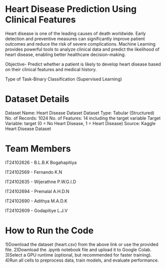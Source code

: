 # Heart Disease Prediction Using Clinical Features

Heart disease is one of the leading causes of death worldwide. Early detection and preventive measures can significantly improve patient outcomes and reduce the risk of severe complications. Machine Learning provides powerful tools to analyze clinical data and predict the likelihood of heart disease, enabling better healthcare decision-making.

Objective- Predict whether a patient is likely to develop heart disease based on their clinical features and medical history.

Type of Task-Binary Classification (Supervised Learning)

# Dataset Details

Dataset Name: Heart Disease Dataset
Dataset Type: Tabular (Structured)
No. of Records: 1024
No. of Features: 14 including the target variable
Target Variable: target (0 = No Heart Disease, 1 = Heart Disease)
Source: Kaggle Heart Disease Dataset

# Team Members

IT24102626 - B.L.B.K Bogahapitiya

IT24102569 - Fernando K.N

IT24102635 - Wijerathne P.W.G.I.D

IT24102694 - Premalal A.H.D.N

IT24102690 - Adithya M.A.D.K

IT24102609 - Godapitiye L.J.V

# How to Run the Code

1)Download the dataset (heart.csv) from the above link or use the provided file.
2)Download the .ipynb notebook file and upload it to Google Colab.
3)Select a GPU runtime (optional, but recommended for faster training).
4)Run all cells to preprocess data, train models, and evaluate performance.
